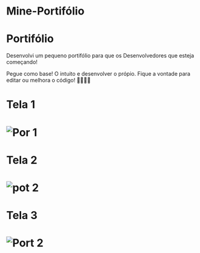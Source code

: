 # Mine-Portifólio
# Portifólio
Desenvolvi um pequeno portifólio para que os Desenvolvedores que esteja começando! 
<p>Pegue como base! O intuito e desenvolver o própio. Fique a vontade para editar ou melhora o código! 🚀👨‍💻👨<p>

<h1> Tela 1 <h1> 
  
 
 
![Por 1](https://user-images.githubusercontent.com/99352936/175020849-fc3157e2-b0eb-42a2-91f1-24c3a1906d01.png)
  
 <h1> Tela 2 <h1>
   
   
   
   
![pot 2](https://user-images.githubusercontent.com/99352936/175021031-2f069bda-d3fb-45e1-8b44-0d9df875b8b0.png)
   
 <h1> Tela 3 <h1>
   
   
   
   
![Port 2](https://user-images.githubusercontent.com/99352936/175021219-9e412eb7-a416-459a-bd01-de2f722581bf.png)

